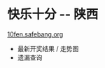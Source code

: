 快乐十分 -- 陕西
================

[10fen.safebang.org](http://10fen.safebang.org)

- 最新开奖结果 / 走势图
- 遗漏查询

